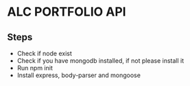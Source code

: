 # ALC PORTFOLIO API

## Steps
- Check if node exist
- Check if you have mongodb installed, if not please install it
- Run npm init
- Install express, body-parser and mongoose